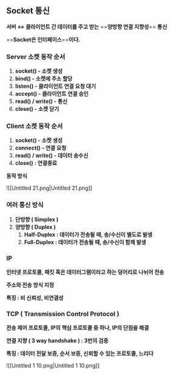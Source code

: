 ## Socket 통신

**서버 ↔ 클라이언트 간 데이터를 주고 받는** ==**양방향 연결 지향성**== **통신**

==**Socket은 인터페이스**==**이다.**

### Server 소켓 동작 순서

1. **socket() - 소켓 생성**
2. **bind() - 소켓에 주소 할당**
3. **listen() - 클라이언트 연결 요청 대기**
4. **accept() - 클라이언트 연결 승인**
5. **read() / write() - 통신**
6. **close() - 소켓 닫기**

### Client 소켓 동작 순서

1. **socket() - 소켓 생성**
2. **connect() - 연결 요청**
3. **read() / write() - 데이터 송수신**
4. **close() : 연결종료**

  

**동작 방식**

![[Untitled 21.png|Untitled 21.png]]

### 여러 통신 방식

1. **단방향 ( Simplex )**
2. **양방향 ( Duplex )**
    1. **Half-Duplex : 데이터가 전송될 때, 송/수신이 별도로 발생**
    2. **Full-Duplex : 데이터가 전송될 때, 송/수신이 함께 발생**

### IP

**인터넷 프로토콜, 패킷 혹은 데이터그램이라고 하는 덩어리로 나뉘어 전송**

**주소와 전송 방식 지정**

**특징 : 비 신뢰성, 비연결성**

  

### TCP ( Transmission Control Protocol )

**전송 제어 프로토콜, IP의 핵심 프로토콜 중 하나, IP의 단점을 해결**

**연결 지향 ( 3 way handshake ) : 3번의 검증**

**특징 : 데이터 전달 보증, 순서 보증, 신뢰할 수 있는 프로토콜, 느리다**

  

![[Untitled 1 10.png|Untitled 1 10.png]]